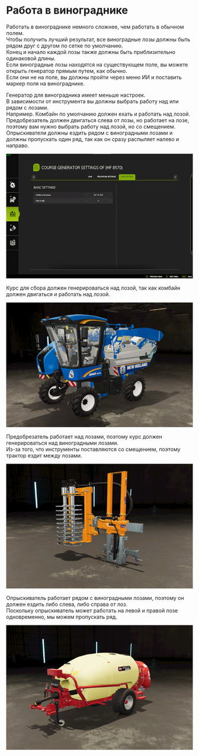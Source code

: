 # Работа в винограднике

  
Работать в винограднике немного сложнее, чем работать в обычном полем.  
Чтобы получить лучший результат, все виноградные лозы должны быть рядом друг с другом по сетке по умолчанию.  
Конец и начало каждой лозы также должны быть приблизительно одинаковой длины.  
Если виноградные лозы находятся на существующем поле, вы можете открыть генератор прямым путем, как обычно.  
Если они не на поле, вы должны пройти через меню ИИ и поставить маркер поля на винограднике.  

  
Генератор для виноградника имеет меньше настроек.  
В зависимости от инструмента вы должны выбрать работу над или рядом с лозами.  
Например. Комбайн по умолчанию должен ехать и работать над лозой.  
     Предобрезатель должен двигаться слева от лозы, но работает на лозе, поэтому вам нужно выбрать работу над лозой, но со смещением.  
     Опрыскиватели должны ездить рядом с виноградными лозами и должны пропускать один ряд, так как он сразу распыляет налево и направо.  

![Image](../assets/images/vineworkgen_0_0_765_510.png)

  
Курс для сбора должен генерироваться над лозой, так как комбайн должен двигаться и работать над лозой.  

![Image](../assets/images/vineworkharvest_0_0_765_510.png)

  
Предобрезатель работает над лозами, поэтому курс должен генерироваться над виноградными лозами.  
Из-за того, что инструменты поставляются со смещением, поэтому трактор ездит между лозами.  

![Image](../assets/images/vineworkpruner_0_0_765_510.png)

  
Опрыскиватель работает рядом с виноградными лозами, поэтому он должен ездить либо слева, либо справа от лоз.  
Поскольку опрыскиватель может работать на левой и правой лозе одновременно, мы можем пропускать ряд.  

![Image](../assets/images/vineworkspray_0_0_765_510.png)

